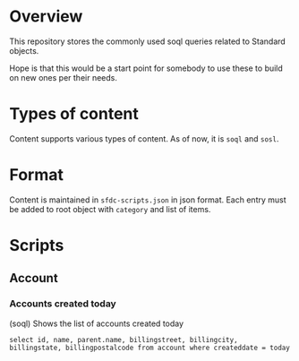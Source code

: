 # Overview
This repository stores the commonly used soql queries related to Standard objects.

Hope is that this would be a start point for somebody to use these to build on new ones per their needs.

# Types of content
Content supports various types of content. As of now, it is `soql` and `sosl`.

# Format
Content is maintained in `sfdc-scripts.json` in json format. Each entry must be added to root object with `category` and list of items.

# Scripts

## Account
### Accounts created today
(soql) Shows the list of accounts created today

```select id, name, parent.name, billingstreet, billingcity, billingstate, billingpostalcode from account where createddate = today```

